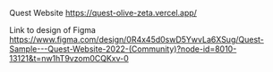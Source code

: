 Quest Website https://quest-olive-zeta.vercel.app/


Link to design of Figma https://www.figma.com/design/0R4x45d0swD5YwvLa6XSug/Quest-Sample---Quest-Website-2022-(Community)?node-id=8010-13121&t=nw1hT9vzom0CQKxv-0
